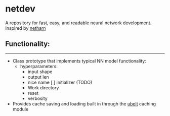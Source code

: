 # netdev
A repository for fast, easy, and readable neural network development.
Inspired by [netharn](github.com/erotemic/netharn)

## Functionality:
---
- Class prototype that implements typical NN model functionality:
  - hyperparameters:
    - input shape
    - output len
    - nice name
    [ ] initializer (TODO)
    - Work directory
    - reset
    - verbosity
 - Provides cache saving and loading built in through the
   [ubelt](github.com/erotemic/ubelt) caching module



